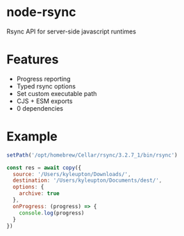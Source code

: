 # node-rsync
Rsync API for server-side javascript runtimes

# Features
* Progress reporting
* Typed rsync options
* Set custom executable path
* CJS + ESM exports
* 0 dependencies

# Example

```javascript
setPath('/opt/homebrew/Cellar/rsync/3.2.7_1/bin/rsync')

const res = await copy({
  source: '/Users/kyleupton/Downloads/',
  destination: '/Users/kyleupton/Documents/dest/',
  options: {
    archive: true
  },
  onProgress: (progress) => {
    console.log(progress)
  }
})
```
